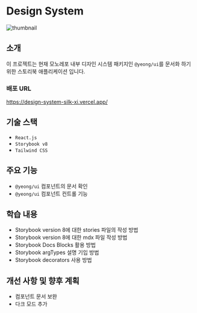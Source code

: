 # Design System

![thumbnail](https://4rwpwj6q9lf5hlkz.public.blob.vercel-storage.com/common/images/design-system-thumbnail-REGwOM8TFcWeHkRquCunBhwpiNyEX2.PNG)

## 소개

이 프로젝트는 현재 모노레포 내부 디자인 시스템 패키지인 `@yeong/ui`를 문서화 하기 위한 스토리북 애플리케이션 입니다.

### 배포 URL

https://design-system-silk-xi.vercel.app/

## 기술 스택

- `React.js`
- `Storybook v8`
- `Tailwind CSS`

## 주요 기능

- `@yeong/ui` 컴포넌트의 문서 확인
- `@yeong/ui` 컴포넌트 컨트롤 기능

## 학습 내용

- Storybook version 8에 대한 stories 파일의 작성 방법
- Storybook version 8에 대한 mdx 파일 작성 방법
- Storybook Docs Blocks 활용 방법
- Storybook argTypes 설명 기입 방법
- Storybook decorators 사용 방법

## 개선 사항 및 향후 계획

- 컴포넌트 문서 보완
- 다크 모드 추가
